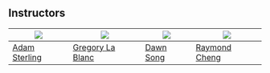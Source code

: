 ## Instructors

| ![](https://www.law.berkeley.edu/wp-content/uploads/2016/10/sterling_adam_210x270-210x270.jpg)  | ![](http://facultybio.haas.berkeley.edu/wp-content/uploads/lablanc2.JPG) | ![](https://people.eecs.berkeley.edu/~dawnsong/dawn-berkeley.jpg) | ![](https://raymondcheng.net/img/pic/me.jpg) | 
| --- | --- | --- | --- |
| [Adam Sterling](https://www.law.berkeley.edu/our-faculty/faculty-profiles/adam-sterling/) | [Gregory La Blanc](http://facultybio.haas.berkeley.edu/faculty-list/lablanc-gregory/) | [Dawn Song](https://people.eecs.berkeley.edu/~dawnsong/) | [Raymond Cheng](https://raymondcheng.net/about) |
